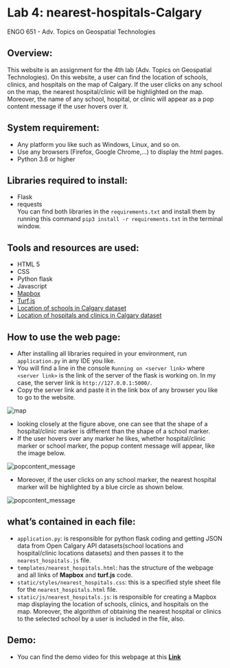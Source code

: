 # Lab 4: nearest-hospitals-Calgary

ENGO 651 - Adv. Topics on Geospatial Technologies

## Overview:
This website is an assignment for the 4th lab (Adv. Topics on Geospatial Technologies). On this website, a user can find the location of schools, clinics, and hospitals on the map of Calgary. If the user clicks on any school on the map, the nearest hospital/clinic will be highlighted on the map. Moreover, the name of any school, hospital, or clinic will appear as a pop content message if the user hovers over it. 

## System requirement:
- Any platform you like such as Windows, Linux, and so on. 
- Use any browsers (Firefox, Google Chrome,...) to display the html pages. 
- Python 3.6 or higher

## Libraries required to install:
- Flask 
- requests <br>
You can find both libraries in the `requirements.txt` and install them by running this command `pip3 install -r requirements.txt` in the terminal window.

## Tools and resources are used:
- HTML 5
- CSS
- Python flask 
- Javascript
- [Mapbox](https://docs.mapbox.com/)
- [Turf.js](https://docs.mapbox.com/help/tutorials/analysis-with-turf/)
- [Location of schools in Calgary dataset](https://data.calgary.ca/Services-and-Amenities/School-Locations/fd9t-tdn2)
- [Location of hospitals and clinics in Calgary dataset](https://data.calgary.ca/Services-and-Amenities/Calgary-Health-Clinics-and-Hospitals/pp67-7mf4)

## How to use the web page:
* After installing all libraries required in your environment, run `application.py` in any IDE you like.
* You will find a line in the console `Running on <server link>` where `<server link>` is the link of the server of the flask is working on. In my case, the server link is `http://127.0.0.1:5000/`. 
* Copy the server link and paste it in the link box of any browser you like to go to the website.

![map](https://user-images.githubusercontent.com/26576895/111608400-d8d28a00-87e1-11eb-816b-f7ad5e461e6f.JPG)

* looking closely at the figure above, one can see that the shape of a hospital/clinic marker is different than the shape of a school marker. 
* If the user hovers over any marker he likes, whether hospital/clinic marker or school marker, the popup content message will appear, like the image below.

![popcontent_message](https://user-images.githubusercontent.com/26576895/111609093-9d848b00-87e2-11eb-9b30-a3082c36fba4.png)

* Moreover, if the user clicks on any school marker, the nearest hospital marker will be highlighted by a blue circle as shown below.

![popcontent_message](https://user-images.githubusercontent.com/26576895/111609093-9d848b00-87e2-11eb-9b30-a3082c36fba4.png)

## what’s contained in each file:
- `application.py`: is responsible for python flask coding and getting JSON data from Open Calgary API datasets(school locations and hospital/clinic locations datasets) and then passes it to the `nearest_hospitals.js` file.
- `templates/nearest_hospitals.html`: has the structure of the webpage and all links of **Mapbox** and **turf.js** code.   
- `static/styles/nearest_hospitals.css`: this is a specified style sheet file for the `nearest_hospitals.html` file.
- `static/js/nearest_hospitals.js`: is responsible for creating a Mapbox map displaying the location of schools, clinics, and hospitals on the map. Moreover, the algorithm of obtaining the nearest hospital or clinics to the selected school by a user is included in the file, also.

## Demo:
- You can find the demo video for this webpage at this [**Link**]()

